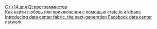 [C++14 для Qt программистов](http://habrahabr.ru/post/243981/)  
[Как найти любовь или приключения с помощью crate.io и kibana](http://habrahabr.ru/post/244193/)  
[Introducing data center fabric, the next-generation Facebook data center network](https://code.facebook.com/posts/360346274145943/introducing-data-center-fabric-the-next-generation-facebook-data-center-network/)
